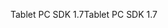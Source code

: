 <span data-ttu-id="7d104-101">Tablet PC SDK 1.7</span><span class="sxs-lookup"><span data-stu-id="7d104-101">Tablet PC SDK 1.7</span></span>